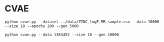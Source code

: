 # CVAE

```python cvae.py --dataset ../data/ZINC_logP_MR_sample.csv --data 10000 --size 10 --epochs 200 --gen 5000```


```python cvae.py --data 1363452 --size 16 --gen 10000```

